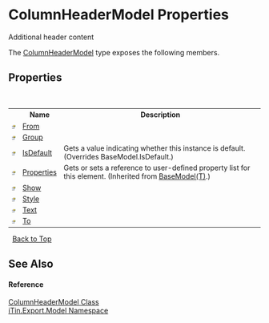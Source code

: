 # ColumnHeaderModel Properties
Additional header content 

The <a href="T_iTin_Export_Model_ColumnHeaderModel">ColumnHeaderModel</a> type exposes the following members.


## Properties
&nbsp;<table><tr><th></th><th>Name</th><th>Description</th></tr><tr><td>![Public property](media/pubproperty.gif "Public property")</td><td><a href="P_iTin_Export_Model_ColumnHeaderModel_From">From</a></td><td /></tr><tr><td>![Public property](media/pubproperty.gif "Public property")</td><td><a href="P_iTin_Export_Model_ColumnHeaderModel_Group">Group</a></td><td /></tr><tr><td>![Public property](media/pubproperty.gif "Public property")</td><td><a href="P_iTin_Export_Model_ColumnHeaderModel_IsDefault">IsDefault</a></td><td>
Gets a value indicating whether this instance is default.
 (Overrides BaseModel.IsDefault.)</td></tr><tr><td>![Public property](media/pubproperty.gif "Public property")</td><td><a href="P_iTin_Export_Model_BaseModel_1_Properties">Properties</a></td><td>
Gets or sets a reference to user-defined property list for this element.
 (Inherited from <a href="T_iTin_Export_Model_BaseModel_1">BaseModel(T)</a>.)</td></tr><tr><td>![Public property](media/pubproperty.gif "Public property")</td><td><a href="P_iTin_Export_Model_ColumnHeaderModel_Show">Show</a></td><td /></tr><tr><td>![Public property](media/pubproperty.gif "Public property")</td><td><a href="P_iTin_Export_Model_ColumnHeaderModel_Style">Style</a></td><td /></tr><tr><td>![Public property](media/pubproperty.gif "Public property")</td><td><a href="P_iTin_Export_Model_ColumnHeaderModel_Text">Text</a></td><td /></tr><tr><td>![Public property](media/pubproperty.gif "Public property")</td><td><a href="P_iTin_Export_Model_ColumnHeaderModel_To">To</a></td><td /></tr></table>&nbsp;
<a href="#columnheadermodel-properties">Back to Top</a>

## See Also


#### Reference
<a href="T_iTin_Export_Model_ColumnHeaderModel">ColumnHeaderModel Class</a><br /><a href="N_iTin_Export_Model">iTin.Export.Model Namespace</a><br />